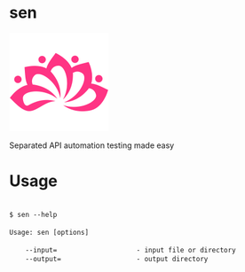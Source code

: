 # sen

![](icon.png)

Separated API automation testing made easy

# Usage

```

$ sen --help

Usage: sen [options]

    --input=                    - input file or directory
    --output=                   - output directory

```
